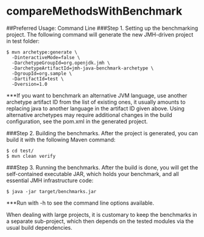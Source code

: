 # compareMethodsWithBenchmark

##Preferred Usage: Command Line
###Step 1. Setting up the benchmarking project. The following command will generate the new JMH-driven project in test folder:
```
$ mvn archetype:generate \
  -DinteractiveMode=false \
  -DarchetypeGroupId=org.openjdk.jmh \
  -DarchetypeArtifactId=jmh-java-benchmark-archetype \
  -DgroupId=org.sample \
  -DartifactId=test \
  -Dversion=1.0
 ```
***If you want to benchmark an alternative JVM language, use another archetype artifact ID from the list of existing ones, it usually amounts to replacing java to another language in the artifact ID given above. Using alternative archetypes may require additional changes in the build configuration, see the pom.xml in the generated project.

###Step 2. Building the benchmarks. After the project is generated, you can build it with the following Maven command:

```
$ cd test/
$ mvn clean verify
```

###Step 3. Running the benchmarks. After the build is done, you will get the self-contained executable JAR, which holds your benchmark, and all essential JMH infrastructure code:
```
$ java -jar target/benchmarks.jar
```
***Run with -h to see the command line options available.

When dealing with large projects, it is customary to keep the benchmarks in a separate sub-project, which then depends on the tested modules via the usual build dependencies.

